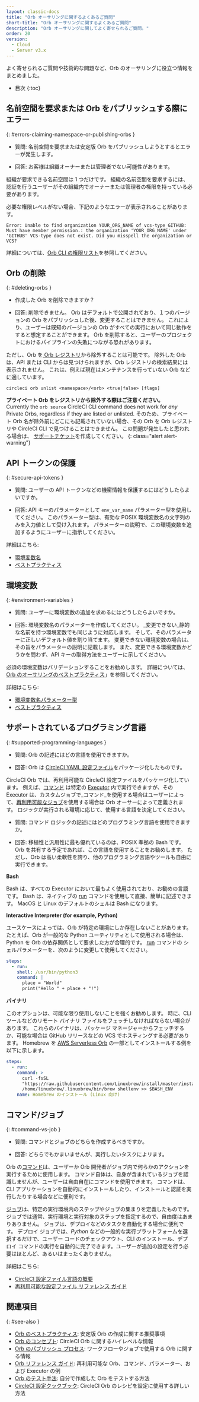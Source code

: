 ```yaml
---
layout: classic-docs
title: "Orb オーサリングに関するよくあるご質問"
short-title: "Orb オーサリングに関するよくあるご質問"
description: "Orb オーサリングに関してよく寄せられるご質問。"
order: 20
version:
  - Cloud
  - Server v3.x
---
```


よく寄せられるご質問や技術的な問題など、Orb のオーサリングに役立つ情報をまとめました。

* 目次
{:toc}

## 名前空間を要求または Orb をパブリッシュする際にエラー
{: #errors-claiming-namespace-or-publishing-orbs }

* 質問: 名前空間を要求または安定版 Orb をパブリッシュしようとするとエラーが発生します。

* 回答: お客様は組織オーナーまたは管理者でない可能性があります。

組織が要求できる名前空間は 1 つだけです。 組織の名前空間を要求するには、認証を行うユーザーがその組織内でオーナーまたは管理者の権限を持っている必要があります。

必要な権限レベルがない場合、下記のようなエラーが表示されることがあります。

```
Error: Unable to find organization YOUR_ORG_NAME of vcs-type GITHUB: Must have member permission.: the organization 'YOUR_ORG_NAME' under 'GITHUB' VCS-type does not exist. Did you misspell the organization or VCS?
```

詳細については、[Orb CLI の権限リスト]({{site.baseurl}}/ja/2.0/orb-author-intro/#permissions-matrix)を参照してください。

## Orb の削除
{: #deleting-orbs }

* 作成した Orb を削除できますか？

* 回答: 削除できません。 Orb はデフォルトで公開されており、１つのバージョンの Orb をパブリッシュした後、変更することはできません。 これにより、ユーザーは既知のバージョンの Orb がすべての実行において同じ動作をすると想定することができます。 Orb を削除すると、ユーザーのプロジェクトにおけるパイプラインの失敗につながる恐れがあります。

ただし、Orb を[ Orb レジストリ](https://circleci.com/developer/orbs)から除外することは可能です。 除外した Orb は、API または CLI からは見つけられますが、Orb レジストリの検索結果には表示されません。 これは、例えば現在はメンテナンスを行っていない Orb などに適しています。

```
circleci orb unlist <namespace>/<orb> <true|false> [flags]
```

**プライベート Orb をレジストリから除外する際はご注意ください。**
<br/>
Currently the `orb source` CircleCI CLI command does not work for _any_ Private Orbs, regardless if they are listed or unlisted. そのため、プライベート Orb 名が除外前にどこにも記載されていない場合、その Orb を Orb レジストリや CircleCI CLI で見つけることはできません。 この問題が発生したと思われる場合は、 [サポートチケット](https://support.circleci.com/hc/en-us)を作成してください。
{: class="alert alert-warning"}

## API トークンの保護
{: #secure-api-tokens }

* 質問: ユーザーの API トークンなどの機密情報を保護するにはどうしたらよいですか。

* 回答: API キーのパラメーターとして `env_var_name` パラメーター型を使用してください。 このパラメーター型は、有効な POSIX 環境変数名の文字列のみを入力値として受け入れます。 パラメーターの説明で、この環境変数を追加するようにユーザーに指示してください。

詳細はこちら:
* [環境変数名]({{site.baseurl}}/ja/2.0/reusing-config/#environment-variable-name)
* [ベストプラクティス]({{site.baseurl}}/ja/2.0/orbs-best-practices/)

## 環境変数
{: #environment-variables }

* 質問: ユーザーに環境変数の追加を求めるにはどうしたらよいですか。

* 回答: 環境変数名のパラメーターを作成してください。 _変更できない_静的な名前を持つ環境変数でも同じように対応します。 そして、そのパラメーターに正しいデフォルト値を割り当てます。 変更できない環境変数の場合は、その旨をパラメーターの説明に記載します。 また、変更できる環境変数かどうかを問わず、API キーの取得方法をユーザーに示してください。

必須の環境変数はバリデーションすることをお勧めします。 詳細については、[Orb のオーサリングのベストプラクティス]({{site.baseurl}}/ja/2.0/orbs-best-practices/#commands)」を参照してください。

詳細はこちら:
* [環境変数名パラメーター型]({{site.baseurl}}/ja/2.0/reusing-config/#environment-variable-name)
* [ベストプラクティス]({{site.baseurl}}/ja/2.0/orbs-best-practices/)

## サポートされているプログラミング言語
{: #supported-programming-languages }

* 質問: Orb の記述にはどの言語を使用できますか。

* 回答: Orb は [CircleCI YAML 設定ファイル]({{site.baseurl}}/ja/2.0/configuration-reference/)をパッケージ化したものです。

CircleCI Orb では、再利用可能な CircleCI 設定ファイル</a>をパッケージ化しています。 例えば、[コマンド]({{site.baseurl}}/ja/2.0/reusing-config/#authoring-reusable-commands) は特定の [Executor]({{site.baseurl}}/ja/2.0/executor-intro/) 内で実行できますが、その Executor は、カスタムジョブで_コマンド_を使用する場合はユーザーによって、[再利用可能なジョブ]({{site.baseurl}}/ja/2.0/orb-concepts/#%E3%82%B8%E3%83%A7%E3%83%96)を使用する場合は Orb オーサーによって定義されます。 ロジックが実行される環境に応じて、使用する言語を決定してください。

* 質問: コマンド ロジックの記述にはどのプログラミング言語を使用できますか。

* 回答: 移植性と汎用性に最も優れているのは、POSIX 準拠の Bash です。 Orb を共有する予定であれば、この言語を使用することをお勧めします。 ただし、Orb は高い柔軟性を誇り、他のプログラミング言語やツールも自由に実行できます。

**Bash**

Bash は、すべての Executor において最もよく使用されており、お勧めの言語です。 Bash は、ネイティブの [run]({{site.baseurl}}/ja/2.0/configuration-reference/#run) コマンドを使用して直接、簡単に記述できます。 MacOS と Linux のデフォルトのシェルは Bash になります。

**Interactive Interpreter (for example, Python)**

ユースケースによっては、Orb が特定の環境にしか存在しないことがあります。 たとえば、Orb が一般的な Python ユーティリティとして使用される場合は、Python を Orb の依存関係として要求した方が合理的です。 [run]({{site.baseurl}}/ja/2.0/configuration-reference/#run) コマンドの シェルパラメーターを、次のように変更して使用してください。

```yaml
steps:
  - run:
    shell: /usr/bin/python3
    command: |
      place = "World"
      print("Hello " + place + "!")
```

**バイナリ**

このオプションは、可能な限り使用しないことを強くお勧めします。 時に、CLI ツールなどのリモート バイナリ ファイルをフェッチしなければならない場合があります。 これらのバイナリは、パッケージ マネージャーからフェッチするか、可能な場合は GitHub リリースなどの VCS でホスティングする必要があります。 Homebrew を [AWS Serverless Orb](https://circleci.com/developer/ja/orbs/orb/circleci/aws-serverless#commands-install) の一部としてインストールする例を以下に示します。

```yaml
steps:
  - run:
    command: >
      curl -fsSL
      "https://raw.githubusercontent.com/Linuxbrew/install/master/install.sh" | bash
      /home/linuxbrew/.linuxbrew/bin/brew shellenv >> $BASH_ENV
    name: Homebrew のインストール (Linux 向け)
```

## コマンド/ジョブ
{: #command-vs-job }

* 質問: コマンドとジョブのどちらを作成するべきですか。

* 回答: どちらでもかまいませんが、実行したいタスクによリます。

Orb の[コマンド]({{site.baseurl}}/ja/2.0/orb-concepts/#commands)は、ユーザーか Orb 開発者がジョブ内で何らかのアクションを実行するために使用します。 コマンド自体は、自身が含まれているジョブを認識しませんが、ユーザーは自由自在にコマンドを使用できます。 コマンドは、CLI アプリケーションを自動的にインストールしたり、インストールと認証を実行したりする場合などに便利です。

[ジョブ]({{site.baseurl}}/ja/2.0/orb-concepts/#jobs)は、特定の実行環境内のステップやジョブの集まりを定義したものです。 ジョブでは通常、実行環境と実行対象のステップを指定するので、自由度はあまりありません。 ジョブは、デプロイなどのタスクを自動化する場合に便利です。 デプロイ ジョブでは、_Python_ などの一般的な実行プラットフォームを選択するだけで、ユーザー コードのチェックアウト、CLI のインストール、デプロイ コマンドの実行を自動的に完了できます。ユーザーが追加の設定を行う必要はほとんど、あるいはまったくありません。

詳細はこちら:
* [CircleCI 設定ファイル言語の概要]({{site.baseurl}}/ja/2.0/config-intro/)
* [再利用可能な設定ファイル リファレンス ガイド]({{site.baseurl}}/ja/2.0/reusing-config/)


## 関連項目
{: #see-also }
- [Orb のベストプラクティス]({{site.baseurl}}/ja/2.0/orbs-best-practices): 安定版 Orb の作成に関する推奨事項
- [Orb のコンセプト]({{site.baseurl}}/ja/2.0/orb-concepts/): CircleCI Orb に関するハイレベルな情報
- [Orb のパブリッシュ プロセス]({{site.baseurl}}/ja/2.0/creating-orbs/): ワークフローやジョブで使用する Orb に関する情報
- [Orb リファレンス ガイド]({{site.baseurl}}/ja/2.0/reusing-config/): 再利用可能な Orb、コマンド、パラメーター、および Executor の例
- [Orb のテスト手法]({{site.baseurl}}/ja/2.0/testing-orbs/): 自分で作成した Orb をテストする方法
- [CircleCI 設定クックブック]({{site.baseurl}}/ja/2.0/configuration-cookbook/): CircleCI Orb のレシピを設定に使用する詳しい方法
